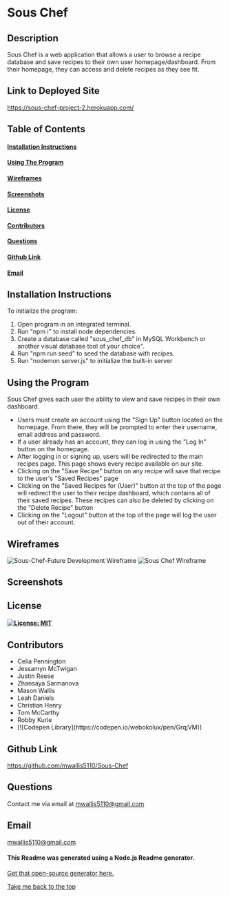 # Sous Chef

## Description 
Sous Chef is a web application that allows a user to browse a recipe database and save recipes to their own user homepage/dashboard. From their homepage, they can access and delete recipes as they see fit.

## Link to Deployed Site
https://sous-chef-project-2.herokuapp.com/

## Table of Contents
#### [Installation Instructions](#installation-instructions)<br>
#### [Using The Program](#using-the-program)<br>
#### [Wireframes](#wireframes)<br>
#### [Screenshots](#screenshots)<br>
#### [License](#license)<br>
#### [Contributors](#how-to-contribute)<br>
#### [Questions](#questions)<br>
#### [Github Link](#github-link)<br>
#### [Email](#email)<br>

## Installation Instructions
To initialize the program:
<ol>
 <li>Open program in an integrated terminal.</li>
 <li>Run "npm i" to install node dependencies.</li>
 <li>Create a database called "sous_chef_db" in MySQL Workbench or another visual database tool of your choice".</li>
 <li>Run "npm run seed" to seed the database with recipes.</li>
 <li>Run "nodemon server.js" to initialize the built-in server</li>
</ol>

## Using the Program
Sous Chef gives each user the ability to view and save recipes in their own dashboard.
<ul>
<li>Users must create an account using the "Sign Up" button located on the homepage. From there, they will be prompted to enter their username, email address and password.</li>
<li>If a user already has an account, they can log in using the "Log In" button on the homepage.</li>
<li>After logging in or signing up, users will be redirected to the main recipes page. This page shows every recipe available on our site.</li>
<li>Clicking on the "Save Recipe" button on any recipe will save that recipe to the user's "Saved Recipes" page</li>
<li>Clicking on the "Saved Recipes for (User)" button at the top of the page will redirect the user to their recipe dashboard, which contains all of their saved recipes. These recipes can also be deleted by clicking on the "Delete Recipe" button</li>
<li>Clicking on the "Logout" button at the top of the page will log the user out of their account.</li>
</ul>

## Wireframes
![Sous-Chef-Future Development Wireframe](https://user-images.githubusercontent.com/17009795/128642193-442e207b-6d9b-46a0-81c4-1b7fc2c003a7.png)
![Sous Chef Wireframe](https://user-images.githubusercontent.com/17009795/128642214-a9a35a7a-715b-4401-aed9-57505deda3a1.png)


## Screenshots


## License
#### [![License: MIT](https://img.shields.io/badge/License-MIT-yellow.svg)](https://opensource.org/licenses/MIT)

## Contributors

<ul>
 <li>Celia Pennington</li>
 <li>Jessamyn McTwigan</li>
 <li>Justin Reese</li>
 <li>Zhansaya Sarmanova</li>
 <li>Mason Wallis</li>
 <li>Leah Daniels</li>
 <li>Christian Henry</li>
 <li>Tom McCarthy</li>
 <li>Robby Kurle</li>
 <li>[![Codepen Library](https://codepen.io/webokolux/pen/GrqjVM)]
</ul>

## Github Link
https://github.com/mwallis5110/Sous-Chef

## Questions
Contact me via email at mwallis5110@gmail.com

## Email
mwallis5110@gmail.com
  

#### This Readme was generated using a Node.js Readme generator. 
[Get that open-source generator here.](git@github.com:mwallis5110/Readme_Generator_HW_09.git)

[Take me back to the top](#sous-chef)
